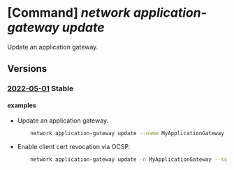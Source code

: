 # [Command] _network application-gateway update_

Update an application gateway.

## Versions

### [2022-05-01](/Resources/mgmt-plane/L3N1YnNjcmlwdGlvbnMve30vcmVzb3VyY2Vncm91cHMve30vcHJvdmlkZXJzL21pY3Jvc29mdC5uZXR3b3JrL2FwcGxpY2F0aW9uZ2F0ZXdheXMve30=/2022-05-01.xml) **Stable**

<!-- mgmt-plane /subscriptions/{}/resourcegroups/{}/providers/microsoft.network/applicationgateways/{} 2022-05-01 -->

#### examples

- Update an application gateway.
    ```bash
        network application-gateway update --name MyApplicationGateway --resource-group MyResourceGroup --set sku.tier=WAF_v2
    ```

- Enable client cert revocation via OCSP.
    ```bash
        network application-gateway update -n MyApplicationGateway --ssl-profiles [0].client-auth-configuration.verify-client-revocation=OCSP
    ```

